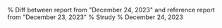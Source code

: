 % Diff between report from "December 24, 2023" and reference report from "December 23, 2023"
% Strudy
% December 24, 2023


